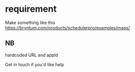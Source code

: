 # requirement

Make something like this https://bryntum.com/products/schedulerpro/examples/maps/

## NB

hardcoded URL and appId

Get in touch if you'd like help
